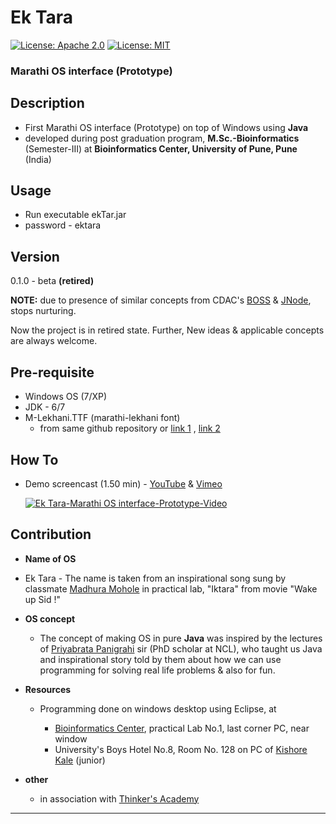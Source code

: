 Ek Tara
=====

[![License: Apache 2.0](https://img.shields.io/badge/License-Apache%202.0-blue.svg?style=flat-square)](https://opensource.org/licenses/Apache-2.0)
[![License: MIT](https://img.shields.io/badge/License-MIT-gg69b4.svg?style=flat-square)](https://opensource.org/licenses/MIT)

### Marathi OS interface (Prototype)
  
## Description

- First Marathi OS interface (Prototype) on top of Windows using **Java**
- developed during post graduation program, **M.Sc.-Bioinformatics** (Semester-III) at **Bioinformatics Center, University of Pune, Pune** (India)

## Usage

- Run executable ekTar.jar
- password - ektara

## Version

0.1.0 - beta **(retired)**

**NOTE:** due to presence of similar concepts from CDAC's [BOSS](http://bosslinux.in/ "(Bharat Operating System Solutions")  &  [JNode](http://www.jnode.org/ "Java New Operating System Design Effort"), stops nurturing.

Now the project is in retired state. Further, New ideas & applicable concepts are always welcome.


## Pre-requisite

- Windows OS (7/XP)
- JDK - 6/7
- M-Lekhani.TTF (marathi-lekhani font)
  - from same github repository or [link 1](http://www.oocities.org/sathaye3767/fonts.htm "Download Marathi Lekhani font") ,  [link 2](http://www.angelfire.com/pop/top4/fonts/ "Download Marathi Lekhani font")


## How To

  - Demo screencast (1.50 min) - [YouTube](http://youtu.be/m8Ujw2ju5ok "Ek Tara-Marathi OS interface-Prototype") &  [Vimeo](https://vimeo.com/78602458 "Ek Tara- Marathi OS interface- Prototype")

	[![Ek Tara-Marathi OS interface-Prototype-Video](http://img.youtube.com/vi/m8Ujw2ju5ok/1.jpg)](http://www.youtube.com/watch?v=m8Ujw2ju5ok)


## Contribution

- **Name of OS**
 - Ek Tara - The name is taken from an inspirational song sung by classmate  [Madhura Mohole](http://www.linkedin.com/pub/madhura-mohole/33/545/a05 "Linkedin") in practical lab, "Iktara" from movie "Wake up Sid !"

- **OS concept**
  - The concept of making OS in pure **Java** was inspired by the lectures of [Priyabrata Panigrahi](http://www.linkedin.com/pub/priyabrata-panigrahi/18/219/316 "Linkedin") sir (PhD scholar at NCL), who taught us Java and inspirational story told by them about how we can use programming for solving real life problems & also for fun.
  
- **Resources**  
  - Programming  done on windows desktop using Eclipse, at
  
      - [Bioinformatics Center](http://117.239.43.116/index.html "Homepage"), practical Lab No.1, last corner PC, near window
      - University's Boys Hotel No.8, Room No. 128 on PC of [Kishore Kale](http://www.linkedin.com/pub/kishor-kale/58/836/b73 "Linkedin") (junior)

- **other**
  - in association with [Thinker's Academy](http://thinkersacademy.weebly.com/ "Homepage")

---

